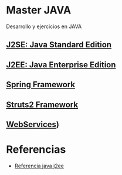 # Master JAVA
Desarrollo y ejercicios en JAVA

## [J2SE: Java Standard Edition](https://github.com/redeskako/Master-JAVA-UNED/tree/J2SE)
## [J2EE: Java Enterprise Edition](https://github.com/redeskako/Master-JAVA-UNED/tree/J2EE)
## [Spring Framework](https://github.com/redeskako/Master-JAVA-UNED/tree/Spring)
## [Struts2 Framework](https://github.com/redeskako/Master-JAVA-UNED/tree/Struts2)
## [WebServices](https://github.com/redeskako/Master-JAVA-UNED/tree/WebServices))

# Referencias
* [Referencia java j2ee](https://docs.oracle.com/javaee/7/tutorial/index.html)
